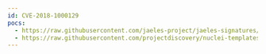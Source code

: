 ```yaml
---
id: CVE-2018-1000129
pocs:
  - https://raw.githubusercontent.com/jaeles-project/jaeles-signatures/master/cves/jolokia-xss-cve-2018-1000129.yaml
  - https://raw.githubusercontent.com/projectdiscovery/nuclei-templates/master/cves/2018/CVE-2018-1000129.yaml
---
```

